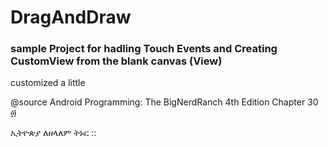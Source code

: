 # DragAndDraw
### sample Project for hadling Touch Events and Creating CustomView from the blank canvas (View)
customized a little

@source Android Programming: The BigNerdRanch 4th Edition Chapter 30 ፴ 







ኢትዮጵያ ለዘላለም ትኑር ::
